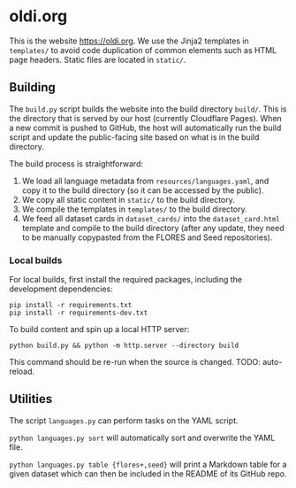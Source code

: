 # oldi.org

This is the website <https://oldi.org>. We use the Jinja2 templates in `templates/` to avoid code duplication of common elements such as HTML page headers. Static files are located in `static/`.

## Building

The `build.py` script builds the website into the build directory `build/`. This is the directory that is served by our host (currently Cloudflare Pages). When a new commit is pushed to GitHub, the host will automatically run the build script and update the public-facing site based on what is in the build directory.

The build process is straightforward:
1. We load all language metadata from `resources/languages.yaml`, and copy it to the build directory (so it can be accessed by the public).
2. We copy all static content in `static/` to the build directory.
3. We compile the templates in `templates/` to the build directory.
4. We feed all dataset cards in `dataset_cards/` into the `dataset_card.html` template and compile to the build directory (after any update, they need to be manually copypasted from the FLORES and Seed repositories).

### Local builds

For local builds, first install the required packages, including the development dependencies:
```
pip install -r requirements.txt
pip install -r requirements-dev.txt
```

To build content and spin up a local HTTP server:
```
python build.py && python -m http.server --directory build
```

This command should be re-run when the source is changed. TODO: auto-reload.

## Utilities

The script `languages.py` can perform tasks on the YAML script.

`python languages.py sort` will automatically sort and overwrite the YAML file.

`python languages.py table {flores+,seed}` will print a Markdown table for a given dataset which can then be included in the README of its GitHub repo.
